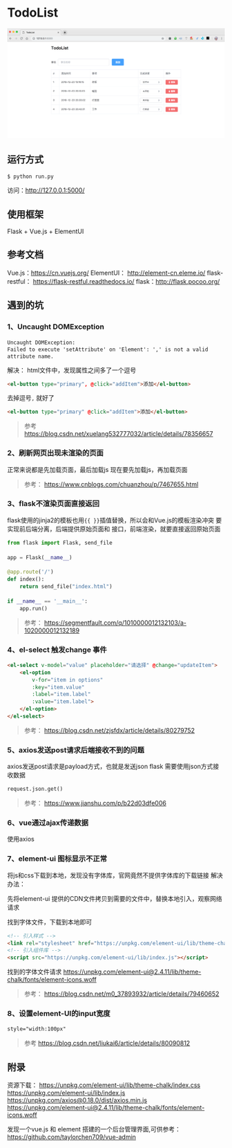 # TodoList

![](images/main.png)

## 运行方式

```
$ python run.py
```
访问：http://127.0.0.1:5000/

## 使用框架
Flask + Vue.js + ElementUI


## 参考文档
Vue.js：https://cn.vuejs.org/
ElementUI： http://element-cn.eleme.io/
flask-restful： https://flask-restful.readthedocs.io/
flask：http://flask.pocoo.org/

## 遇到的坑
### 1、Uncaught DOMException
```
Uncaught DOMException:
Failed to execute 'setAttribute' on 'Element': ',' is not a valid attribute name.
```
解决：
html文件中，发现属性之间多了一个逗号
```html
<el-button type="primary", @click="addItem">添加</el-button>
```
去掉逗号`,` 就好了
```html
<el-button type="primary" @click="addItem">添加</el-button>
```

>参考
>https://blog.csdn.net/xuelang532777032/article/details/78356657

### 2、刷新网页出现未渲染的页面
正常来说都是先加载页面，最后加载js
现在要先加载js，再加载页面

>参考：
>https://www.cnblogs.com/chuanzhou/p/7467655.html

### 3、flask不渲染页面直接返回
flask使用的jinja2的模板也用`{{ }}`插值替换，所以会和Vue.js的模板渲染冲突
要实现前后端分离，后端提供原始页面和 接口，前端渲染，就要直接返回原始页面
```python
from flask import Flask, send_file

app = Flask(__name__)

@app.route('/')
def index():
    return send_file("index.html")

if __name__ == '__main__':
    app.run()
```

>参考：
>https://segmentfault.com/q/1010000012132103/a-1020000012132189


### 4、el-select 触发change 事件
```html
<el-select v-model="value" placeholder="请选择" @change="updateItem">
    <el-option
        v-for="item in options"
        :key="item.value"
        :label="item.label"
        :value="item.label">
    </el-option>
</el-select>

```
>参考：
>https://blog.csdn.net/zjsfdx/article/details/80279752

### 5、axios发送post请求后端接收不到的问题
axios发送post请求是payload方式，也就是发送json
flask 需要使用json方式接收数据

```python
request.json.get()
```

>参考：
>https://www.jianshu.com/p/b22d03dfe006

### 6、vue通过ajax传递数据
使用axios

### 7、element-ui 图标显示不正常
将js和css下载到本地，发现没有字体库，官网竟然不提供字体库的下载链接
解决办法：

先将element-ui 提供的CDN文件拷贝到需要的文件中，替换本地引入，观察网络请求

找到字体文件，下载到本地即可

```html
<!-- 引入样式 -->
<link rel="stylesheet" href="https://unpkg.com/element-ui/lib/theme-chalk/index.css">
<!-- 引入组件库 -->
<script src="https://unpkg.com/element-ui/lib/index.js"></script>
```

找到的字体文件请求
https://unpkg.com/element-ui@2.4.11/lib/theme-chalk/fonts/element-icons.woff

>参考：
>https://blog.csdn.net/m0_37893932/article/details/79460652

### 8、设置element-UI的input宽度

```html
style="width:100px"
```
>参考
>https://blog.csdn.net/liukai6/article/details/80090812

## 附录
资源下载：
https://unpkg.com/element-ui/lib/theme-chalk/index.css
https://unpkg.com/element-ui/lib/index.js
https://unpkg.com/axios@0.18.0/dist/axios.min.js
https://unpkg.com/element-ui@2.4.11/lib/theme-chalk/fonts/element-icons.woff

发现一个vue.js 和 element 搭建的一个后台管理界面,可供参考：
https://github.com/taylorchen709/vue-admin